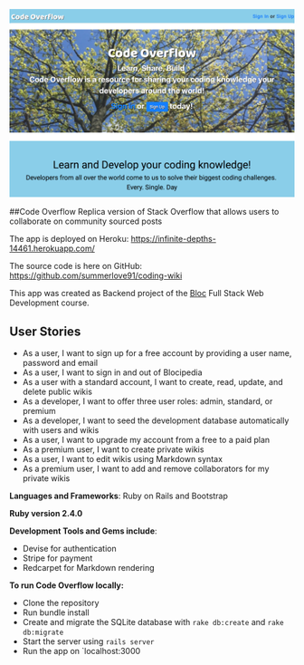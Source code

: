 ![alt text](app/assets/images/screenshot.png)

##Code Overflow
Replica version of Stack Overflow that allows users to collaborate on community sourced posts

The app is deployed on Heroku: https://infinite-depths-14461.herokuapp.com/

The source code is here on GitHub: https://github.com/summerlove91/coding-wiki

This app was created as Backend project of the [Bloc](www.bloc.io) Full Stack Web Development course.

## User Stories
- As a user, I want to sign up for a free account by providing a user name, password and email
- As a user, I want to sign in and out of Blocipedia
- As a user with a standard account, I want to create, read, update, and delete public wikis	
- As a developer, I want to offer three user roles: admin, standard, or premium
- As a developer, I want to seed the development database automatically with users and wikis
- As a user, I want to upgrade my account from a free to a paid plan
- As a premium user, I want to create private wikis
- As a user, I want to edit wikis using Markdown syntax
- As a premium user, I want to add and remove collaborators for my private wikis

**Languages and Frameworks**: Ruby on Rails and Bootstrap

**Ruby version 2.4.0**

**Development Tools and Gems include**:
+ Devise for authentication
+ Stripe for payment
+ Redcarpet for Markdown rendering

**To run Code Overflow locally:**

+ Clone the repository
+ Run bundle install
+ Create and migrate the SQLite database with `rake db:create` and `rake db:migrate`
+ Start the server using `rails server`
+ Run the app on `localhost:3000
